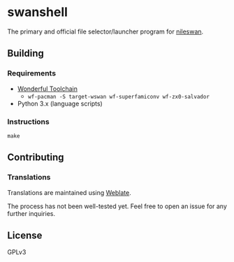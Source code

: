 # swanshell

The primary and official file selector/launcher program for [nileswan](https://49bitcat.com/docs/nileswan/).

## Building

### Requirements

- [Wonderful Toolchain](https://wonderful.asie.pl/wiki/doku.php?id=getting_started)
  - `wf-pacman -S target-wswan wf-superfamiconv wf-zx0-salvador`
- Python 3.x (language scripts)

### Instructions

    make

## Contributing

### Translations

Translations are maintained using [Weblate](https://weblate.asie.pl/projects/49bitcat/swanshell/).

The process has not been well-tested yet. Feel free to open an issue for any further inquiries.

## License

GPLv3
